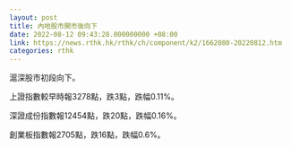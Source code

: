 ```yaml
---
layout: post
title: 內地股市開市後向下
date: 2022-08-12 09:43:28.000000000 +08:00
link: https://news.rthk.hk/rthk/ch/component/k2/1662080-20220812.htm
categories: rthk
---
```


滬深股市初段向下。

上證指數較早時報3278點，跌3點，跌幅0.11%。

深證成份指數報12454點，跌20點，跌幅0.16%。

創業板指數報2705點，跌16點，跌幅0.6%。
